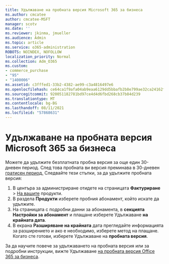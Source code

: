 ```yaml
---
title: Удължаване на пробната версия Microsoft 365 за бизнеса
ms.author: cmcatee
author: cmcatee-MSFT
manager: scotv
ms.date: ''
ms.reviewer: jkinma, jmueller
ms.audience: Admin
ms.topic: article
ms.service: o365-administration
ROBOTS: NOINDEX, NOFOLLOW
localization_priority: Normal
ms.collection: Adm_O365
ms.custom:
- commerce_purchase
- "95"
- "1400006"
ms.assetid: c3fffed1-33b2-4382-ae99-c3a4816497e6
ms.openlocfilehash: ce64ca1f9afa04ab9eaa6129dd5bbafb2b8e799ae32ca24162fd5c8bac7d84fd
ms.sourcegitcommit: 920051182781bd97ce4d4d6fbd268cb37b84d239
ms.translationtype: MT
ms.contentlocale: bg-BG
ms.lasthandoff: 08/11/2021
ms.locfileid: "57868631"
---
```

# <a name="extend-your-trial-for-microsoft-365-for-business"></a>Удължаване на пробната версия Microsoft 365 за бизнеса

Можете да удължите безплатната пробна версия за още един 30-дневен период. След това пробната ви версия преминава в 30-дневен [гратисен период.](https://docs.microsoft.com/alchemyinsights/grace-period-for-microsoft-365-free-trial) Следвайте тези стъпки, за да удължите пробната версия:
  
1. В центъра за администриране отидете на страницата **Фактуриране** \> [На вашите](https://go.microsoft.com/fwlink/p/?linkid=842054) продукти.
2. В раздела **Продукти** изберете пробния абонамент, който искате да удължите.
3. На страницата с подробни данни за абонамента, в **секцията Настройки за абонамент** и плащане изберете Удължаване **на крайната дата**.
4. В екрана **Разширяване на крайната** дата прегледайте информацията за разширението и ако е необходимо, изберете метод на плащане. Когато сте готови, изберете Удължаване на **пробната версия**.

За да научите повече за удължаването на пробната версия или за подробни инструкции, вижте Удължаване [на пробната версия Office 365 за бизнеса](https://docs.microsoft.com/microsoft-365/commerce/extend-your-trial).